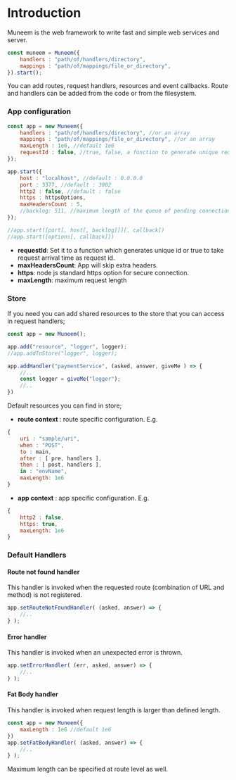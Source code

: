 # Introduction

Muneem is the web framework to write fast and simple web services and server.

```JavaScript
const muneem = Muneem({
    handlers : "path/of/handlers/directory",
    mappings : "path/of/mappings/file_or_directory",
}).start();
```

You can add routes, request handlers, resources and event callbacks. Route and handlers can be added from the code or from the filesystem.

### App configuration 

```js
const app = new Muneem({
    handlers : "path/of/handlers/directory", //or an array
    mappings : "path/of/mappings/file_or_directory", //or an array
    maxLength : 1e6, //default 1e6
    requestId : false, //true, false, a function to generate unique request id
});

app.start({
    host : "localhost", //default : 0.0.0.0
    port : 3377, //default : 3002
    http2 : false, //default : false
    https : httpsOptions,
    maxHeadersCount : 5,
    //backlog: 511, //maximum length of the queue of pending connections
});

//app.start([port[, host[, backlog]]][, callback])
//app.start([options[, callback]])
```

* **requestId**: Set it to a function which generates unique id or true to take request arrival time as request id.
* **maxHeadersCount**: App will skip extra headers.
* **https**: node js standard https option for secure connection.
* **maxLength**: maximum request length

### Store

If you need you can add shared resources to the store that you can access in request handlers;

```JavaScript
const app = new Muneem();

app.add("resource", "logger", logger);
//app.addToStore("logger", logger);

app.addHandler("paymentService", (asked, answer, giveMe ) => {
    //..
    const logger = giveMe("logger");
    //..
})
```

Default resources you can find in store;

* **route context** : route specific configuration. E.g.

```js
{
    uri : "sample/uri", 
    when : "POST", 
    to : main, 
    after : [ pre, handlers ], 
    then : [ post, handlers ], 
    in : "envName",
    maxLength: 1e6
}
```

* **app context** : app specific configuration. E.g.
```js
{
    http2 : false,
    https: true,
    maxLength: 1e6
}
```

### Default Handlers

#### Route not found handler
This handler is invoked when the requested route (combination of URL and method) is not registered.

```JavaScript
app.setRouteNotFoundHandler( (asked, answer) => {
    //..
} );
```

#### Error handler
This handler is invoked when an unexpected error is thrown.

```JavaScript
app.setErrorHandler( (err, asked, answer) => {
    //..
} );
```

#### Fat Body handler
This handler is invoked when request length is larger than defined length.

```JavaScript
const app = new Muneem({
    maxLength : 1e6 //default 1e6
})
app.setFatBodyHandler( (asked, answer) => {
    //..
} );
```

Maximum length can be specified at route level as well.